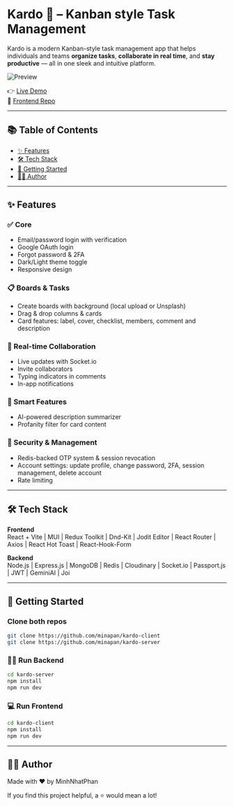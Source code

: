 # Kardo 🧩 – Kanban style Task Management

Kardo is a modern Kanban-style task management app that helps individuals and teams **organize tasks**, **collaborate in real time**, and **stay productive** — all in one sleek and intuitive platform.

![Preview](https://kardo.nhatphan.id.vn/hero.png)

👉 [Live Demo](https://kardo.nhatphan.id.vn)  
📁 [Frontend Repo](https://github.com/minapan/kardo-client)

---

## 📚 Table of Contents

- [✨ Features](#-features)
- [🛠 Tech Stack](#-tech-stack)
- [🚀 Getting Started](#-getting-started)
- [🙋‍♂️ Author](#-author)

---

## ✨ Features

### ✅ Core
- Email/password login with verification
- Google OAuth login
- Forgot password & 2FA
- Dark/Light theme toggle
- Responsive design

### 📋 Boards & Tasks
- Create boards with background (local upload or Unsplash)
- Drag & drop columns & cards
- Card features: label, cover, checklist, members, comment and description

### 🔁 Real-time Collaboration
- Live updates with Socket.io
- Invite collaborators
- Typing indicators in comments
- In-app notifications

### 🧠 Smart Features
- AI-powered description summarizer
- Profanity filter for card content

### 🔐 Security & Management
- Redis-backed OTP system & session revocation
- Account settings: update profile, change password, 2FA, session management, delete account
- Rate limiting

---

## 🛠 Tech Stack

**Frontend**  
React + Vite | MUI | Redux Toolkit | Dnd-Kit | Jodit Editor | React Router | Axios | React Hot Toast | React-Hook-Form

**Backend**  
Node.js | Express.js | MongoDB | Redis | Cloudinary | Socket.io | Passport.js | JWT | GeminiAI | Joi

---

## 🚀 Getting Started

### Clone both repos
```bash
git clone https://github.com/minapan/kardo-client
git clone https://github.com/minapan/kardo-server
```

### 🧑‍💻 Run Backend
```bash
cd kardo-server
npm install
npm run dev
```

### 💻 Run Frontend
```bash
cd kardo-client
npm install
npm run dev
```
---

## 🙋‍♂️ Author
Made with ❤️ by MinhNhatPhan

If you find this project helpful, a ⭐ would mean a lot!